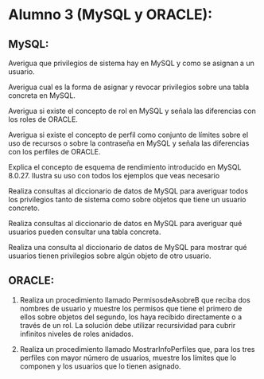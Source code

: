 # Alumno 3 (MySQL y ORACLE):

## MySQL:

Averigua que privilegios de sistema hay en MySQL y como se asignan a un usuario.

Averigua cual es la forma de asignar y revocar privilegios sobre una tabla concreta en MySQL.

Averigua si existe el concepto de rol en MySQL y señala las diferencias con los roles de ORACLE.

Averigua si existe el concepto de perfil como conjunto de límites sobre el uso de recursos o sobre la contraseña en MySQL y señala las diferencias con los perfiles de ORACLE.

Explica el concepto de esquema de rendimiento introducido en MySQL 8.0.27. Ilustra su uso con todos los ejemplos que veas necesario

Realiza consultas al diccionario de datos de MySQL para averiguar todos los privilegios tanto de sistema como sobre objetos que tiene un usuario concreto.

Realiza consultas al diccionario de datos en MySQL para averiguar qué usuarios pueden consultar una tabla concreta.

Realiza una consulta al diccionario de datos de MySQL para mostrar qué usuarios tienen privilegios sobre algún objeto de otro usuario.

## ORACLE:

1. Realiza un procedimiento llamado PermisosdeAsobreB que reciba dos nombres de usuario y muestre los permisos que tiene el primero de ellos sobre objetos del segundo, los haya recibido directamente o a través de un rol. La solución debe utilizar recursividad para cubrir infinitos niveles de roles anidados.

2. Realiza un procedimiento llamado MostrarInfoPerfiles que, para los tres perfiles con mayor número de usuarios, muestre los límites que lo componen y los usuarios que lo tienen asignado.
